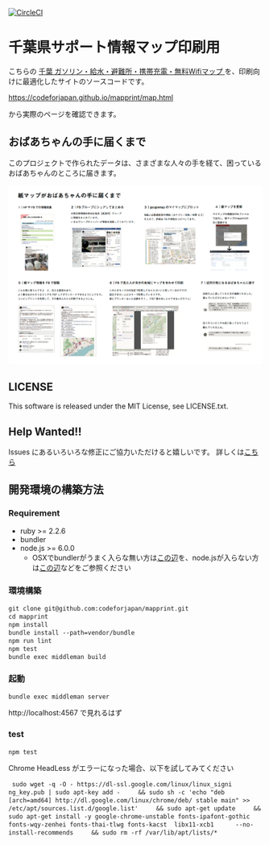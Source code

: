 [![CircleCI](https://circleci.com/gh/codeforjapan/mapprint/tree/master.svg?style=svg)](https://circleci.com/gh/codeforjapan/mapprint/tree/master)


千葉県サポート情報マップ印刷用
===

こちらの [千葉 ガソリン・給水・避難所・携帯充電・無料Wifiマップ ](https://www.google.com/maps/d/u/0/edit?mid=18v4csEC-qPW_aeXhEnuzgMfUAqWcbF5q&ll=35.67442129451118%2C140.02272653174055&z=10) を、印刷向けに最適化したサイトのソースコードです。

https://codeforjapan.github.io/mapprint/map.html

から実際のページを確認できます。

## おばあちゃんの手に届くまで
このプロジェクトで作られたデータは、さまざまな人々の手を経て、困っているおばあちゃんのところに届きます。

![kamimap_180713.png](source/images/kamimap_180713.png)

## LICENSE

This software is released under the MIT License, see LICENSE.txt.

## Help Wanted!!

Issues にあるいろいろな修正にご協力いただけると嬉しいです。
詳しくは[こちら](./CONTRIBUTE.md)

## 開発環境の構築方法

### Requirement

- ruby >= 2.2.6
- bundler
- node.js >= 6.0.0
  - OSXでbundlerがうまく入らな無い方は[この辺](https://qiita.com/tokimari/items/feda1ed61f2d8b5b317c)を、node.jsが入らない方は[この辺](https://qiita.com/yn01/items/d1fa10dbe4850f7cd693)などをご参照ください


### 環境構築

```
git clone git@github.com:codeforjapan/mapprint.git
cd mapprint
npm install
bundle install --path=vendor/bundle
npm run lint
npm test
bundle exec middleman build
```

### 起動

```
bundle exec middleman server
```

http://localhost:4567 で見れるはず


### test

```
npm test
```

Chrome HeadLess がエラーになった場合、以下を試してみてください

```
 sudo wget -q -O - https://dl-ssl.google.com/linux/linux_signi
ng_key.pub | sudo apt-key add -     && sudo sh -c 'echo "deb [arch=amd64] http://dl.google.com/linux/chrome/deb/ stable main" >> /etc/apt/sources.list.d/google.list'     && sudo apt-get update     && sudo apt-get install -y google-chrome-unstable fonts-ipafont-gothic fonts-wqy-zenhei fonts-thai-tlwg fonts-kacst  libx11-xcb1      --no-install-recommends     && sudo rm -rf /var/lib/apt/lists/*
```
